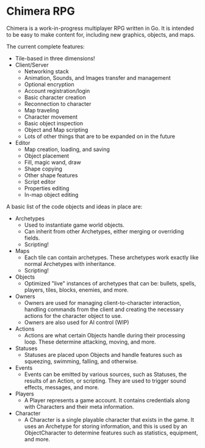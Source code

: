 # Chimera RPG
Chimera is a work-in-progress multiplayer RPG written in Go. It is intended to be easy to make content for, including new graphics, objects, and maps.

The current complete features:
  * Tile-based in three dimensions!
  * Client/Server
    * Networking stack
    * Animation, Sounds, and Images transfer and management
    * Optional encryption
    * Account registration/login
    * Basic character creation
    * Reconnection to character
    * Map traveling
    * Character movement
    * Basic object inspection
    * Object and Map scripting
    * Lots of other things that are to be expanded on in the future
  * Editor
    * Map creation, loading, and saving
    * Object placement
    * Fill, magic wand, draw
    * Shape copying
    * Other shape features
    * Script editor
    * Properties editing
    * In-map object editing

A basic list of the code objects and ideas in place are:
  * Archetypes
    * Used to instantiate game world objects.
    * Can inherit from other Archetypes, either merging or overriding fields.
    * Scripting!
  * Maps
    * Each tile can contain archetypes. These archetypes work exactly like normal Archetypes with inheritance.
    * Scripting!
  * Objects
    * Optimized "live" instances of archetypes that can be: bullets, spells, players, tiles, blocks, enemies, and more.
  * Owners
    * Owners are used for managing client-to-character interaction, handling commands from the client and creating the necessary actions for the character object to use.
    * Owners are also used for AI control (WIP)
  * Actions
    * Actions are what certain Objects handle during their processing loop. These determine attacking, moving, and more.
  * Statuses
    * Statuses are placed upon Objects and handle features such as squeezing, swimming, falling, and otherwise.
  * Events
    * Events can be emitted by various sources, such as Statuses, the results of an Action, or scripting. They are used to trigger sound effects, messages, and more.
  * Players
    * A Player represents a game account. It contains credentials along with Characters and their meta information.
  * Character
    * A Character is a single playable character that exists in the game. It uses an Archetype for storing information, and this is used by an ObjectCharacter to determine features such as statistics, equipment, and more.

